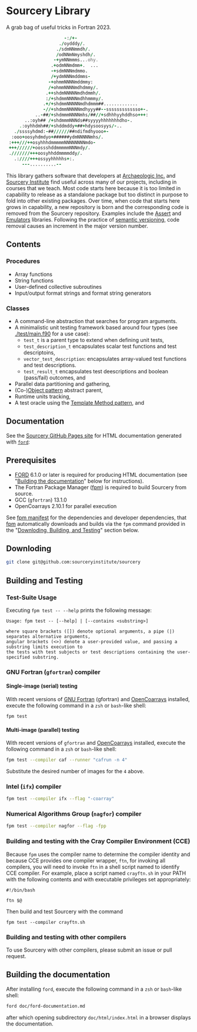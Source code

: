 Sourcery Library
================

A grab bag of useful tricks in Fortran 2023.  

```fortran
                      -:/+-
                    ./oydddy/.
                   ./sdmNNmmdh/.
                   /odNNmNmyshdh/.
                  -+ymNNmmms...ohy.
                 .+odmNNmdmm+.  ...
                 -+sdmNNNmdmmo.
                 /+ydmNNNmddmms-
                -+ohmmNNNNmddmmy:
                /+ohmmNNNNmdhdmmy/.
               .++shdmNNNNNmdhdmmh/.
               :/+shdmmNNNNmdhhmmmy/.
              .+/+shdmmNNNNNmdhdmmm##.............
              -//+shdmmNNNNNmdhyyy##--sssssssssssso+-.
           ..-##/+shdmmmNNNNmhs/##//+sdhhhyyhddhso+++:
       ..:oyh## /+shdmmmNNNds##syyyyhhhhhhhdho-.
     .:oyhhdmh##/+shddmddy+##+hdysoosyys/-..
   ./ssssyhdmd:-##//////##ndifmdhyooo+-
  :ooo+oosyhdmdyo+######ydmNNNNNmhs/.
 :+++///++osyhhhdmmmmmNNNNNNNNmdo-
 +++//////+oossshddmmmmmNNNmdy/.
 .///////+++oosyhhddmmmmddy/.
   .:////+++ossyyhhhhhs+:.
      ---..........--
```

This library gathers software that developers at [Archaeologic Inc.] and
[Sourcery Institute] find useful across many of our projects, including in
courses that we teach.  Most code starts here because it is too limited in 
capability to release as a standalone package but too distinct in purpose to 
fold into other existing packages.  Over time, when code that starts here grows
in capability, a new repository is born and the corresponding code is removed
from the Sourcery repository.  Examples include the [Assert] and [Emulators]
libraries.  Following the practice of [semantic versioning], code removal
causes an increment in the major version number.

Contents
--------

### Procedures

* Array functions
* String functions
* User-defined collective subroutines
* Input/output format strings and format string generators

### Classes
* A command-line abstraction that searches for program arguments.
* A minimalistic unit testing framework based around four types (see [./test/main.f90](./test/main.f90) for a use case): 
  - `test_t` is a parent type to extend when defining unit tests,
  - `test_description_t` encapsulates scalar test functions and test descriptoins,
  - `vector_test_description`: encapsulates array-valued test functions and test descriptions.
  - `test_result_t` encapsulates test deescriptions and boolean (pass/fail) outcomes, and
* Parallel data partitioning and gathering,
* (Co-)[Object pattern] abstract parent,
* Runtime units tracking,
* A test oracle using the [Template Method pattern], and

Documentation
-------------
See the [Sourcery GitHub Pages site] for HTML documentation generated with [`ford`]:

Prerequisites
-------------
* [FORD] 6.1.0 or later is required for producing HTML documentation (see
"[Building the documentation]" below for instructions).  
* The Fortran Package Manager ([fpm]) is required to build Sourcery from source.
* GCC (`gfortran`) 13.1.0
* OpenCoarrays 2.10.1 for parallel execution

See [fpm manifest](./fpm.toml) for the dependencies and developer dependencies,
that [fpm] automatically downloads and builds via the `fpm` command provided in
the "[Downloding, Building, and Testing]" section below.

Downloding
----------
```zsh
git clone git@github.com:sourceryinstitute/sourcery
```

Building and Testing
--------------------
### Test-Suite Usage
Executing `fpm test -- --help` prints the following message:
```
Usage: fpm test -- [--help] | [--contains <substring>]

where square brackets ([]) denote optional arguments, a pipe (|) separates alternative arguments,
angular brackets (<>) denote a user-provided value, and passing a substring limits execution to
the tests with test subjects or test descriptions containing the user-specified substring.
```

### GNU Fortran (`gfortran`)  compiler
#### Single-image (serial) testing
With recent versions of [GNU Fortran] (gfortran) and [OpenCoarrays] installed, 
execute the following command in a `zsh` or `bash`-like shell:
```zsh
fpm test
```

#### Multi-image (parallel) testing
With recent versions of `gfortran` and [OpenCoarrays] installed, 
execute the following command in a `zsh` or `bash`-like shell:
```zsh
fpm test --compiler caf --runner "cafrun -n 4"
```
Substitute the desired number of images for the `4` above.

### Intel (`ifx`) compiler
```zsh
fpm test --compiler ifx --flag "-coarray"
```

### Numerical Algorithms Group (`nagfor`) compiler
```zsh
fpm test --compiler nagfor --flag -fpp
```

### Building and testing with the Cray Compiler Environment (CCE)
Because `fpm` uses the compiler name to determine the compiler identity and because
CCE provides one compiler wrapper, `ftn`, for invoking all compilers, you will
need to invoke `ftn` in a shell script named to identify CCE compiler. For example,
place a script named `crayftn.sh` in your PATH with the following contents and with
executable privileges set appropriately:
```
#!/bin/bash

ftn $@
```
Then build and test Sourcery with the command
```
fpm test --compiler crayftn.sh
```

### Building and testing with other compilers
To use Sourcery with other compilers, please submit an issue or pull request. 

Building the documentation
--------------------------
After installing `ford`, execute the following command in a `zsh` or `bash`-like
shell:
```zsh
ford doc/ford-documentation.md
```
after which opening subdirectory `doc/html/index.html` in a browser displays the
documentation.

[GNU Fortran]: https://gcc.gnu.org
[OpenCoarrays]: https://github.com/sourceryinstitute/opencoarrays
[fpm]: https://github.com/fortran-lang/fpm
[vegetables]: https://gitlab.com/everythingfunctional/vegetables
[FORD]: https://github.com/Fortran-FOSS-Programmers/ford
[Archaeologic Inc.]: https://archaeologic.codes
[Sourcery Institute]: http://www.sourceryinstitute.org
[Assert]: https://github.com/sourceryinstitute/assert
[Emulators]: https://github.com/sourceryinstitute/emulators
[Object pattern]: https://www.cambridge.org/rouson
[semantic versioning]: https://semver.org
[Template Method pattern]: https://en.wikipedia.org/wiki/Template_method_pattern
[Downloding, Building, and Testing]: #downloding-building-and-testing
[Building the documentation]: #building-the-documentation
[Sourcery GitHub Pages site]: http://sourceryinstitute.github.io/sourcery/
[`ford`]: https://github.com/Fortran-FOSS-Programmers/ford
